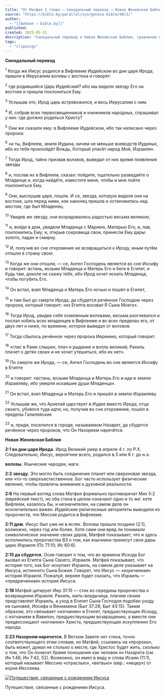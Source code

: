 ```yaml
---
title: "От Матфея 2 глава — Синодальный перевод → Новая Женевская Библия"
source: "https://bible.by/parallel/syn/geneva-bible/40/2/"
author:
  - "[[Библия — bible.by]]"
published:
created: 2025-05-31
description: "Синодальный перевод и Новая Женевская Библия, сравнение переводов — От Матфея 2 глава. Параллельное чтение."
tags:
  - "clippings"
---
```

**Синодальный перевод**

<sup>1</sup> Когда же Иисус родился в Вифлееме Иудейском во дни царя Ирода, пришли в Иерусалим волхвы с востока и говорят:

<sup>2</sup> где родившийся Царь Иудейский? ибо мы видели звезду Его на востоке и пришли поклониться Ему.

<sup>3</sup> Услышав это, Ирод царь встревожился, и весь Иерусалим с ним.

<sup>4</sup> И, собрав всех первосвященников и книжников народных, спрашивал у них: где должно родиться Христу?

<sup>5</sup> Они же сказали ему: в Вифлееме Иудейском, ибо так написано через пророка:

<sup>6</sup> «и ты, Вифлеем, земля Иудина, ничем не меньше воеводств Иудиных, ибо из тебя произойдёт Вождь, Который упасёт народ Мой, Израиля».

<sup>7</sup> Тогда Ирод, тайно призвав волхвов, выведал от них время появления звезды

<sup>8</sup> и, послав их в Вифлеем, сказал: пойдите, тщательно разведайте о Младенце и, когда найдёте, известите меня, чтобы и мне пойти поклониться Ему.

<sup>9</sup> Они, выслушав царя, пошли. И се, звезда, которую видели они на востоке, шла перед ними, *как* наконец пришла и остановилась над *местом*, где был Младенец.

<sup>10</sup> Увидев же звезду, они возрадовались радостью весьма великою,

<sup>11</sup> и, войдя в дом, увидели Младенца с Мариею, Матерью Его, и, пав, поклонились Ему; и, открыв сокровища свои, принесли Ему дары: золото, ладан и смирну.

<sup>12</sup> И, получив во сне откровение не возвращаться к Ироду, иным путём отошли в страну свою.

<sup>13</sup> Когда же они отошли, — се, Ангел Господень является во сне Иосифу и говорит: встань, возьми Младенца и Матерь Его и беги в Египет, и будь там, доколе не скажу тебе, ибо Ирод хочет искать Младенца, чтобы погубить Его.

<sup>14</sup> Он встал, взял Младенца и Матерь Его ночью и пошёл в Египет,

<sup>15</sup> и там был до смерти Ирода, да сбудется речённое Господом через пророка, который говорит: «из Египта воззвал Я Сына Моего».

<sup>16</sup> Тогда Ирод, увидев себя осмеянным волхвами, весьма разгневался и послал избить всех младенцев в Вифлееме и во всех пределах его, от двух лет и ниже, по времени, которое выведал от волхвов.

<sup>17</sup> Тогда сбылось речённое через пророка Иеремию, который говорит:

<sup>18</sup> «глас в Раме слышен, плач и рыдание и вопль великий; Рахиль плачет о детях своих и не хочет утешиться, ибо их нет».

<sup>19</sup> По смерти же Ирода, — се, Ангел Господень во сне является Иосифу в Египте

<sup>20</sup> и говорит: «встань, возьми Младенца и Матерь Его и иди в землю Израилеву, ибо умерли искавшие души Младенца».

<sup>21</sup> Он встал, взял Младенца и Матерь Его и пришёл в землю Израилеву.

<sup>22</sup> Услышав же, что Архелай царствует в Иудее вместо Ирода, отца своего, убоялся туда идти; но, получив во сне откровение, пошёл в пределы Галилейские

<sup>23</sup> и, придя, поселился в городе, называемом Назарет, да сбудется речённое через пророков, что Он Назореем наречётся.

**Новая Женевская Библия**

**2:1 во дни царя Ирода.** Ирод Великий умер в апреле 4 г. по Р.Х. Следовательно, Иисус, вероятнее всего, родился в 5 или 6 г. до н.э.

**волхвы.** Языческие чародеи, маги.

**2:2 звезду.** Это могло быть соединение планет или сверхновая звезда, или что-то сверхъестественное. Бог часто использует физические явления, чтобы привлечь внимание к духовной реальности.

**2:6** На первый взгляд слова Матфея формально противоречат Мих 5:2 (еврейский текст), но оба стиха в целом означают одно и то же: хотя Вифлеем, казалось бы, и незначителен, на самом деле он исключительно важен. Иудейские религиозные авторитеты выводили из пророчеств, что Мессия родится в Вифлееме.

**2:11 дом.** Иисус был уже не в яслях. Волхвы пришли позднее (2:1), возможно, через год или более. Хотя сами они вряд ли понимали символическое значение своих даров, Матфей показывает, что и здесь исполнились пророчества ВЗ о том, как язычники принесут свои дары царю Израиля (Пс 71:10; Ис 60:6).

**2:15 да сбудется.** Осия говорит о том, что во времена Исхода Бог вызвал из Египта Сына Своего, Израиля. Матфей показывает, что история того, как Бог искупает Израиль, на самом деле указывает на Иисуса, истинного Сына Божия. Говорят, что Иисус — «изреченная» история Израиля. Пожалуй, вернее будет сказать, что Израиль — «предреченная» история Иисуса.

**2:18** Матфей цитирует Иер 31:15 — стих из середины пророчества о возвращении Израиля. Рахиль, мать-владычица, плачем своим представляет Израиль, а уход в Египет Сына Господня подобен уходу ее сыновей, Иосифа и Вениамина (Быт 37:28; Быт 43:15). Таким образом, это связывает «изгнание» в Египет, предшествующее Исходу, с изгнанием в Вавилон, предшествующим возвращению, а вместе они предвосхищают «изгнание» Христа, предшествующее искуплению Его народа.

**2:23 Назореем наречется.** В Ветхом Завете нет стиха, точно соответствующего этим словам, но Матфей, ссылаясь на «пророка», быть может, думал не столько о месте, где Христос будет жить, сколько о том, что Он понесет бремя поношения как человек из Назарета (см. Ин 1:46; Ин 7:42, 52). Возможно, он имел в виду и слова Исаии (11:1), который называет Мессию «отраслью», «ветвью» (евр.: «нецер») от корня Иессеева.

[![](https://bible.by/i/img/ngsb/m40.png "Путешествия, связанные с рождением Иисуса")](https://bible.by/i/img/ngsb/m40.png)

Путешествия, связанные с рождением Иисуса.